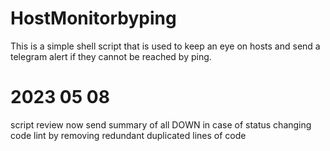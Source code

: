 # HostMonitorbyping
This is a simple shell script that is used to keep an eye on hosts and send a telegram alert if they cannot be reached by ping.

# 2023 05 08
script review now send summary of all DOWN in case of status changing
code lint by removing redundant duplicated lines of code
